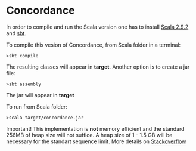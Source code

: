 Concordance
===========

In order to compile and run the Scala version one has to install [Scala 2.9.2](http://www.scala-lang.org/downloads) and [sbt](http://www.scala-sbt.org/release/docs/Getting-Started/Setup.html).

To compile this vesion of Concordance, from Scala folder in a terminal:
```
>sbt compile
```
The resulting classes will appear in **target**.
Another option is to create a jar file:
```
>sbt assembly
```
The jar will appear in **target**

To run from Scala folder:
```
>scala target/concordance.jar
```

Important! This implementation is **not** memory efficient and the standard 256MB of heap size  will not suffice.
A heap size of 1 - 1.5 GB will be necessary for the standart sequence limit.
More details on [Stackoverflow](http://stackoverflow.com/questions/1441373/increase-jvm-heap-size-for-scala)
